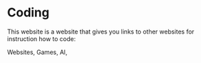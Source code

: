 # Coding

This website is a website that gives you links to other websites for instruction how to code:

Websites,
Games,
AI,

